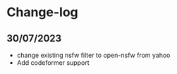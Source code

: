 # Change-log

## 30/07/2023
- change existing nsfw filter to open-nsfw from yahoo
- Add codeformer support
